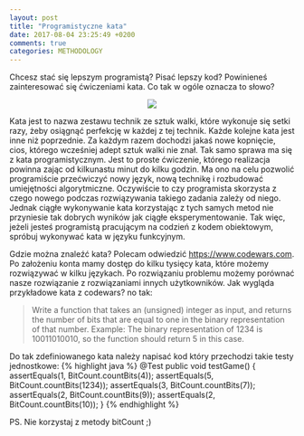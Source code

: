 ```yaml
---
layout: post
title: "Programistyczne kata"
date: 2017-08-04 23:25:49 +0200
comments: true
categories: METHODOLOGY
---
```

Chcesz stać się lepszym programistą? Pisać lepszy kod? Powinieneś zainteresować się ćwiczeniami kata. Co tak w ogóle oznacza to słowo?
<!--more-->

<div style="text-align:center">
    <img src="http://totalcombat.net/wp-content/uploads/2012/12/shotokan-kata-1.jpg" />
</div>

Kata jest to nazwa zestawu technik ze sztuk walki, które wykonuje się setki razy, żeby osiągnąć perfekcję w każdej z tej technik. Każde kolejne
kata jest inne niż poprzednie. Za każdym razem dochodzi jakaś nowe kopnięcie, cios, którego wcześniej adept sztuk walki nie znał. Tak samo sprawa ma się
z kata programistycznym. Jest to proste ćwiczenie, którego realizacja powinna zając od kilkunastu minut do kilku godzin. Ma ono na celu pozwolić
programiście przećwiczyć nowy język, nową technikę i rozbudować umiejętności algorytmiczne. Oczywiście to czy programista skorzysta z czego nowego podczas
rozwiązywania takiego zadania zależy od niego. Jednak ciągłe wykonywanie kata korzystając z tych samych metod nie przyniesie tak dobrych wyników
jak ciągłe eksperymentowanie. Tak więc, jeżeli jesteś programistą pracującym na codzień z kodem obiektowym, spróbuj wykonywać kata w języku funkcyjnym.

Gdzie można znaleźć kata? Polecam odwiedzić https://www.codewars.com. Po założeniu konta mamy dostęp do kilku tysięcy kata, które możemy rozwiązywać w kilku językach.
Po rozwiązaniu problemu możemy porównać nasze rozwiązanie z rozwiązaniami innych użytkowników. Jak wygląda przykładowe kata z codewars? no tak:
> Write a function that takes an (unsigned) integer as input, and returns the number of bits that are equal to one in the binary representation of that number.
  Example: The binary representation of 1234 is 10011010010, so the function should return 5 in this case.

Do tak zdefiniowanego kata należy napisać kod który przechodzi takie testy jednostkowe:
{% highlight java %}
@Test
public void testGame() {
    assertEquals(1, BitCount.countBits(4));
    assertEquals(5, BitCount.countBits(1234));
    assertEquals(3, BitCount.countBits(7));
    assertEquals(2, BitCount.countBits(9));
    assertEquals(2, BitCount.countBits(10));
}
{% endhighlight %}

PS. Nie korzystaj z metody bitCount ;)